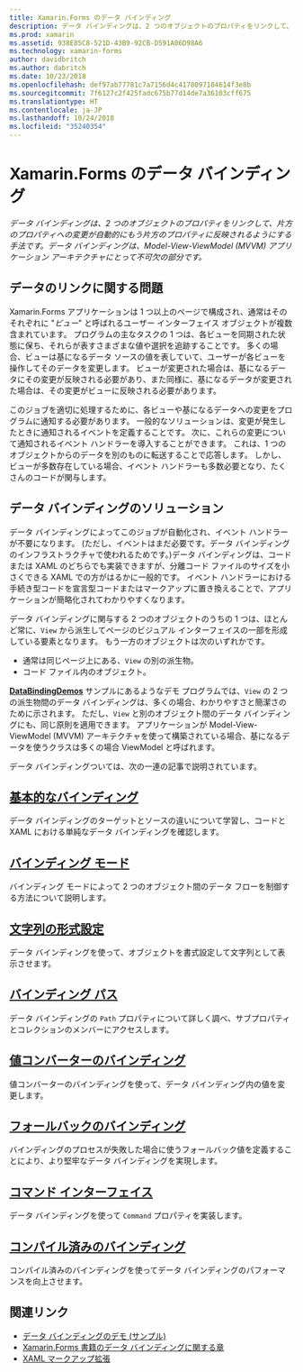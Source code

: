```yaml
---
title: Xamarin.Forms のデータ バインディング
description: データ バインディングは、2 つのオブジェクトのプロパティをリンクして、片方のプロパティへの変更が自動的にもう片方のプロパティに反映されるようにする手法です。 データ バインディングは、Model-View-ViewModel (MVVM) アプリケーション アーキテクチャにとって不可欠の部分です。
ms.prod: xamarin
ms.assetid: 938E85C8-521D-43B9-92CB-D591A06D98A6
ms.technology: xamarin-forms
author: davidbritch
ms.author: dabritch
ms.date: 10/23/2018
ms.openlocfilehash: def97ab77781c7a7156d4c4178097184614f3e8b
ms.sourcegitcommit: 7f6127c2f425fadc675b77d14de7a36103cff675
ms.translationtype: HT
ms.contentlocale: ja-JP
ms.lasthandoff: 10/24/2018
ms.locfileid: "35240354"
---
```

# <a name="xamarinforms-data-binding"></a>Xamarin.Forms のデータ バインディング

_データ バインディングは、2 つのオブジェクトのプロパティをリンクして、片方のプロパティへの変更が自動的にもう片方のプロパティに反映されるようにする手法です。データ バインディングは、Model-View-ViewModel (MVVM) アプリケーション アーキテクチャにとって不可欠の部分です。_

## <a name="the-data-linking-problem"></a>データのリンクに関する問題

Xamarin.Forms アプリケーションは 1 つ以上のページで構成され、通常はそのそれぞれに "*ビュー*" と呼ばれるユーザー インターフェイス オブジェクトが複数含まれています。 プログラムの主なタスクの 1 つは、各ビューを同期された状態に保ち、それらが表すさまざまな値や選択を追跡することです。 多くの場合、ビューは基になるデータ ソースの値を表していて、ユーザーが各ビューを操作してそのデータを変更します。 ビューが変更された場合は、基になるデータにその変更が反映される必要があり、また同様に、基になるデータが変更された場合は、その変更がビューに反映される必要があります。

このジョブを適切に処理するために、各ビューや基になるデータへの変更をプログラムに通知する必要があります。 一般的なソリューションは、変更が発生したときに通知されるイベントを定義することです。 次に、これらの変更について通知されるイベント ハンドラーを導入することができます。 これは、1 つのオブジェクトからのデータを別のものに転送することで応答します。 しかし、ビューが多数存在している場合、イベント ハンドラーも多数必要となり、たくさんのコードが関与します。

## <a name="the-data-binding-solution"></a>データ バインディングのソリューション

データ バインディングによってこのジョブが自動化され、イベント ハンドラーが不要になります。 (ただし、イベントはまだ必要です。データ バインディングのインフラストラクチャで使われるためです。)データ バインディングは、コードまたは XAML のどちらでも実装できますが、分離コード ファイルのサイズを小さくできる XAML での方がはるかに一般的です。 イベント ハンドラーにおける手続き型コードを宣言型コードまたはマークアップに置き換えることで、アプリケーションが簡略化されてわかりやすくなります。

データ バインディングに関与する 2 つのオブジェクトのうちの 1 つは、ほとんど常に、`View` から派生してページのビジュアル インターフェイスの一部を形成している要素となります。 もう一方のオブジェクトは次のいずれかです。

- 通常は同じページ上にある、`View` の別の派生物。
- コード ファイル内のオブジェクト。

[**DataBindingDemos**](https://developer.xamarin.com/samples/xamarin-forms/DataBindingDemos/) サンプルにあるようなデモ プログラムでは、`View` の 2 つの派生物間のデータ バインディングは、多くの場合、わかりやすさと簡潔さのために示されます。 ただし、`View` と別のオブジェクト間のデータ バインディングにも、同じ原則を適用できます。 アプリケーションが Model-View-ViewModel (MVVM) アーキテクチャを使って構築されている場合、基になるデータを使うクラスは多くの場合 ViewModel と呼ばれます。

データ バインディングついては、次の一連の記事で説明されています。

## <a name="basic-bindingsbasic-bindingsmd"></a>[基本的なバインディング](basic-bindings.md)

データ バインディングのターゲットとソースの違いについて学習し、コードと XAML における単純なデータ バインディングを確認します。

## <a name="binding-modebinding-modemd"></a>[バインディング モード](binding-mode.md)

バインディング モードによって 2 つのオブジェクト間のデータ フローを制御する方法について説明します。

## <a name="string-formattingstring-formattingmd"></a>[文字列の形式設定](string-formatting.md)

データ バインディングを使って、オブジェクトを書式設定して文字列として表示させます。

## <a name="binding-pathbinding-pathmd"></a>[バインディング パス](binding-path.md)

データ バインディングの `Path` プロパティについて詳しく調べ、サブプロパティとコレクションのメンバーにアクセスします。

## <a name="binding-value-convertersconvertersmd"></a>[値コンバーターのバインディング](converters.md)

値コンバーターのバインディングを使って、データ バインディング内の値を変更します。

## <a name="binding-fallbacksbinding-fallbacksmd"></a>[フォールバックのバインディング](binding-fallbacks.md)

バインディングのプロセスが失敗した場合に使うフォールバック値を定義することにより、より堅牢なデータ バインディングを実現します。

## <a name="the-command-interfacecommandingmd"></a>[コマンド インターフェイス](commanding.md)

データ バインディングを使って `Command` プロパティを実装します。

## <a name="compiled-bindingscompiled-bindingsmd"></a>[コンパイル済みのバインディング](compiled-bindings.md)

コンパイル済みのバインディングを使ってデータ バインディングのパフォーマンスを向上させます。

## <a name="related-links"></a>関連リンク

- [データ バインディングのデモ (サンプル)](https://developer.xamarin.com/samples/xamarin-forms/DataBindingDemos/)
- [Xamarin.Forms 書籍のデータ バインディングに関する章](~/xamarin-forms/creating-mobile-apps-xamarin-forms/summaries/chapter16.md)
- [XAML マークアップ拡張](~/xamarin-forms/xaml/markup-extensions/index.md)
